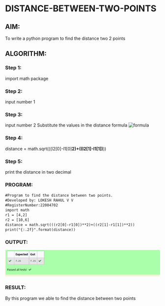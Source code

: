 # DISTANCE-BETWEEN-TWO-POINTS

## AIM:
To write a python program to find the distance two 2 points
## ALGORITHM:
### Step 1: 
import math package
### Step 2: 
input number 1
### Step 3: 
input number 2 Substitute the values in the distance formula  ![formula](/formula.jpg)
### Step 4: 
distance = math.sqrt(((l2[0]-l1[0]**2)+((l2[1]-l1[1])**))
### Step 5: 
print the distance in two decimal
### PROGRAM: 
````
#Program to find the distance between two points.
#Developed by: LOKESH RAHUL V V
#RegisterNumber:22004702
import math
r1 = [4,2]
r2 = [10,6]
distance = math.sqrt(((r2[0]-r1[0])**2)+((r2[1]-r1[1])**2))
print("{:.2f}".format(distance))
````
  


### OUTPUT: 
!['OUTPUT'](/Screenshot%20(63).png)


### RESULT:
By this program we able to find the distance between two points
